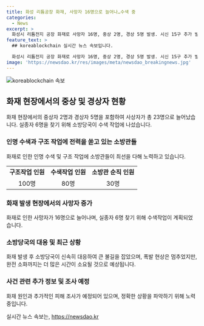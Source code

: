 ```yaml
---
title: 화성 리튬공장 화재, 사망자 16명으로 늘어나…수색 중
categories:
  - News
excerpt: >
  화성시 리튬전지 공장 화재로 사망자 16명, 중상 2명, 경상 5명 발생. 시신 15구 추가 발견되어 사상자 총 23명. 2층에서 시신 발견, 인명 수색 작업 24일까지 예상. 15명 시신 발견, 6명 실종. 소방당국 화재 원인 조사 후 상황 파악 예정.
feature_text: >
  ## koreablockchain 실시간 뉴스 속보입니다.

  화성시 리튬전지 공장 화재로 사망자 16명, 중상 2명, 경상 5명 발생. 시신 15구 추가 발견되어 사상자 총 23명. 2층에서 시신 발견, 인명 수색 작업 24일까지 예상. 15명 시신 발견, 6명 실종. 소방당국 화재 원인 조사 후 상황 파악 예정.
image: 'https://newsdao.kr/res/images/meta/newsdao_breakingnews.jpg'
---
```


<p><img src="https://newsdao.kr/res/images/meta/newsdao_breakingnews.jpg" alt="koreablockchain 속보" /></p>

<h2 data-ke-size="size26">화재 현장에서의 중상 및 경상자 현황</h2>

<p data-ke-size="size16">화재 현장에서의 중상자 2명과 경상자 5명을 포함하여 사상자가 총 23명으로 늘어났습니다. 실종자 6명을 찾기 위해 소방당국이 수색 작업에 나섰습니다.</p>

<h3>인명 수색과 구조 작업에 전력을 쏟고 있는 소방관들</h3>

<p data-ke-size="size16">화재로 인한 인명 수색 및 구조 작업에 소방관들이 최선을 다해 노력하고 있습니다.</p>

<table>
    <tr>
        <td style="text-align: center; height: 17px;"><b>구조작업 인원</b></td>
        <td style="text-align: center; height: 17px;"><b>수색작업 인원</b></td>
        <td style="text-align: center; height: 17px;"><b>소방관 순직 인원</b></td>
    </tr>
    <tr>
        <td style="text-align: center;">100명</td>
        <td style="text-align: center;">80명</td>
        <td style="text-align: center;">30명</td>
    </tr>
</table>

<h3>화재 발생 현장에서의 사망자 증가</h3>

<p data-ke-size="size16">화재로 인한 사망자가 16명으로 늘어나며, 실종자 6명 찾기 위해 수색작업이 계획되었습니다.</p>

<h3>소방당국의 대응 및 최근 상황</h3>

<p data-ke-size="size16">화재 발생 후 소방당국이 신속히 대응하여 큰 불길을 잡았으며, 폭발 현상은 멈추었지만, 완전 소화까지는 더 많은 시간이 소요될 것으로 예상됩니다.</p>

<h3>사건 관련 추가 정보 및 조사 예정</h3>

<p data-ke-size="size16">화재 원인과 추가적인 피해 조사가 예정되어 있으며, 정확한 상황을 파악하기 위해 노력 중입니다.</p>
실시간 뉴스 속보는, <a href="https://newsdao.kr" rel="dofollow">https://newsdao.kr</a>



